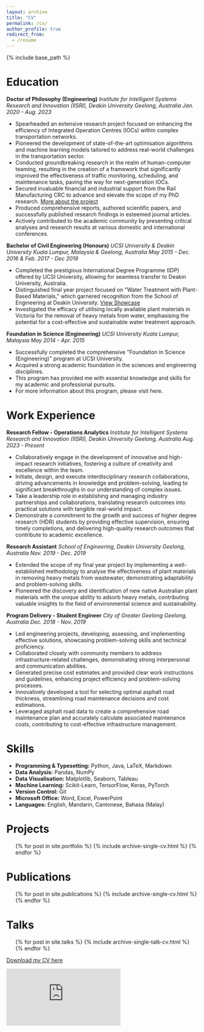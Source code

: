 ```yaml
---
layout: archive
title: "CV"
permalink: /cv/
author_profile: true
redirect_from:
  - /resume
---
```


{% include base_path %}

Education
======
**Doctor of Philosophy (Engineering)**
*Institute for Intelligent Systems Research and Innovation (IISRI), Deakin University*
*Geelong, Australia*
*Jan. 2020 - Aug. 2023*

* Spearheaded an extensive research project focused on enhancing the efficiency of Integrated Operation Centres (IOCs) within complex transportation networks.
* Pioneered the development of state-of-the-art optimisation algorithms and machine learning models tailored to address real-world challenges in the transportation sector.
* Conducted groundbreaking research in the realm of human-computer teaming, resulting in the creation of a framework that significantly improved the effectiveness of traffic monitoring, scheduling, and maintenance tasks, paving the way for next-generation IOCs.
* Secured invaluable financial and industrial support from the Rail Manufacturing CRC to advance and elevate the scope of my PhD research. [More about the project](https://rmcrc.com.au/yit-hong-choo/)
* Produced comprehensive reports, authored scientific papers, and successfully published research findings in esteemed journal articles.
* Actively contributed to the academic community by presenting critical analyses and research results at various domestic and international conferences.

**Bachelor of Civil Engineering (Honours)**
*UCSI University & Deakin University*
*Kuala Lumpur, Malaysia & Geelong, Australia*
*May 2015 - Dec. 2016 & Feb. 2017 - Dec 2019*

* Completed the prestigious International Degree Programme (IDP) offered by UCSI University, allowing for seamless transfer to Deakin University, Australia.
* Distinguished final year project focused on "Water Treatment with Plant-Based Materials," which garnered recognition from the School of Engineering at Deakin University. [View Showcase](https://www.deakin.edu.au/engineering/showcase)
* Investigated the efficacy of utilising locally available plant materials in Victoria for the removal of heavy metals from water, emphasising the potential for a cost-effective and sustainable water treatment approach.

**Foundation in Science (Engineering)**
*UCSI University*
*Kuala Lumpur, Malaysia*
*May 2014 - Apr. 2015*
* Successfully completed the comprehensive "Foundation in Science (Engineering)" program at UCSI University.
* Acquired a strong academic foundation in the sciences and engineering disciplines.
* This program has provided me with essential knowledge and skills for my academic and professional pursuits.
* For more information about this program, please visit here.

Work Experience
======
**Research Fellow - Operations Analytics**
*Institute for Intelligent Systems Research and Innovation (IISRI), Deakin University*
*Geelong, Australia*
*Aug. 2023 - Present*

* Collaboratively engage in the development of innovative and high-impact research initiatives, fostering a culture of creativity and excellence within the team.
* Initiate, design, and execute interdisciplinary research collaborations, driving advancements in knowledge and problem-solving, leading to significant breakthroughs in our understanding of complex issues.
* Take a leadership role in establishing and managing industry partnerships and collaborations, translating research outcomes into practical solutions with tangible real-world impact.
* Demonstrate a commitment to the growth and success of higher degree research (HDR) students by providing effective supervision, ensuring timely completions, and delivering high-quality research outcomes that contribute to academic excellence.

**Research Assistant**
*School of Engineering, Deakin University*
*Geelong, Australia*
*Nov. 2019 - Dec. 2019*

* Extended the scope of my final year project by implementing a well-established methodology to analyse the effectiveness of plant materials in removing heavy metals from wastewater, demonstrating adaptability and problem-solving skills.
* Pioneered the discovery and identification of new native Australian plant materials with the unique ability to adsorb heavy metals, contributing valuable insights to the field of environmental science and sustainability.

**Program Delivery - Student Engineer**
*City of Greater Geelong*
*Geelong, Australia*
*Dec. 2018 - Nov. 2019*

* Led engineering projects, developing, assessing, and implementing effective solutions, showcasing problem-solving skills and technical proficiency.
* Collaborated closely with community members to address infrastructure-related challenges, demonstrating strong interpersonal and communication abilities.
* Generated precise cost estimates and provided clear work instructions and guidelines, enhancing project efficiency and problem-solving processes.
* Innovatively developed a tool for selecting optimal asphalt road thickness, streamlining road maintenance decisions and cost estimations.
* Leveraged asphalt road data to create a comprehensive road maintenance plan and accurately calculate associated maintenance costs, contributing to cost-effective infrastructure management.

Skills
======
- **Programming & Typesetting:** Python, Java, LaTeX, Markdown
- **Data Analysis:** Pandas, NumPy
- **Data Visualisation:** Matplotlib, Seaborn, Tableau
- **Machine Learning:** Scikit-Learn, TensorFlow, Keras, PyTorch
- **Version Control:** Git
- **Microsoft Office:** Word, Excel, PowerPoint
- **Languages:** English, Mandarin, Cantonese, Bahasa (Malay)


Projects
======
  <ul>{% for post in site.portfolio %}
    {% include archive-single-cv.html %}
  {% endfor %}</ul>

Publications
======
  <ul>{% for post in site.publications %}
    {% include archive-single-cv.html %}
  {% endfor %}</ul>
  
Talks
======
  <ul>{% for post in site.talks %}
    {% include archive-single-talk-cv.html %}
  {% endfor %}</ul>

[Download my CV here](https://kelza23.github.io/files/resume_cv.pdf)

<embed src="https://kelza23.github.io/files/resume_cv.pdf" type="application/pdf">